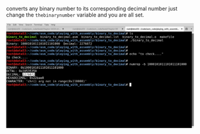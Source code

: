 converts any binary number to its corresponding decimal number
just change the `thebinarynumber` variable and you are all set.

![screenshot](screenshot.png) 
